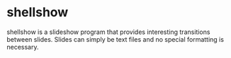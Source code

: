 shellshow
=========

shellshow is a slideshow program that provides interesting transitions between slides. Slides can simply be text files and no special formatting is necessary.